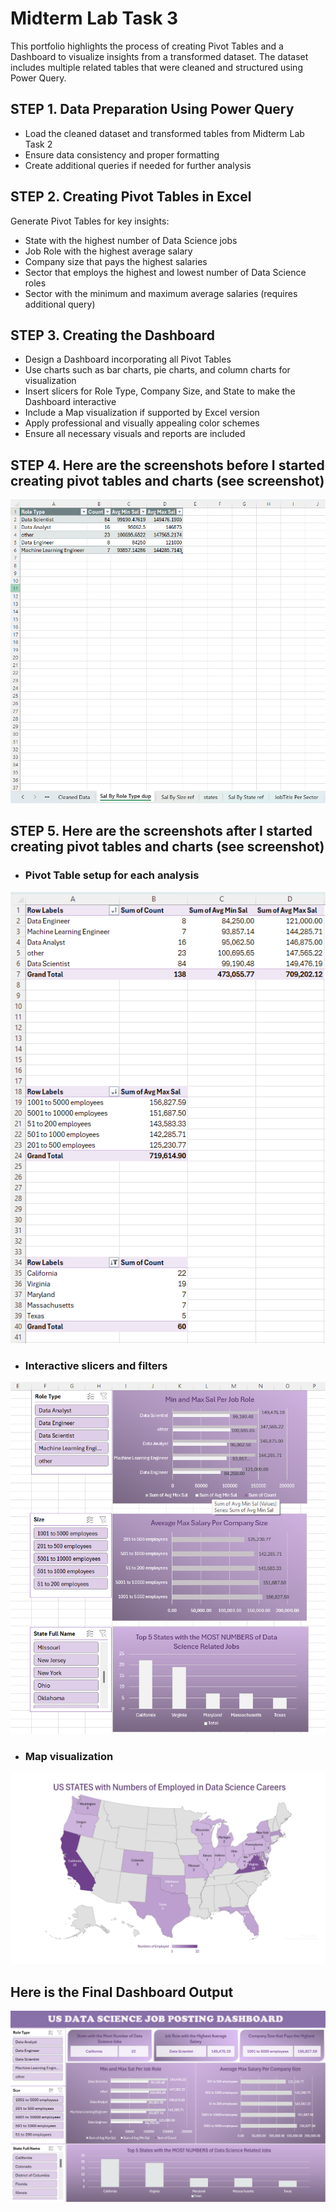 # Midterm Lab Task 3
This portfolio highlights the process of creating Pivot Tables and a Dashboard to visualize insights from a transformed dataset. The dataset includes multiple related tables that were cleaned and structured using Power Query.

## STEP 1. Data Preparation Using Power Query
- Load the cleaned dataset and transformed tables from Midterm Lab Task 2
- Ensure data consistency and proper formatting
- Create additional queries if needed for further analysis

## STEP 2. Creating Pivot Tables in Excel
Generate Pivot Tables for key insights:
- State with the highest number of Data Science jobs
- Job Role with the highest average salary
- Company size that pays the highest salaries
- Sector that employs the highest and lowest number of Data Science roles
- Sector with the minimum and maximum average salaries (requires additional query)

## STEP 3. Creating the Dashboard
- Design a Dashboard incorporating all Pivot Tables
- Use charts such as bar charts, pie charts, and column charts for visualization
- Insert slicers for Role Type, Company Size, and State to make the Dashboard interactive
- Include a Map visualization if supported by Excel version
- Apply professional and visually appealing color schemes
- Ensure all necessary visuals and reports are included

## STEP 4. Here are the screenshots before I started creating pivot tables and charts (see screenshot)
![screenshot](images/Turla%20(BD).png)

## STEP 5. Here are the screenshots after I started creating pivot tables and charts (see screenshot)
- ### Pivot Table setup for each analysis
![screenshot](images/Turla%20(PT).png)
- ### Interactive slicers and filters
![screenshot](images/Turla%20(SF).png)
- ### Map visualization
![screenshot](images/Turla%20(M).png)

## Here is the Final Dashboard Output 
![screenshot](images/Turla%20(D).png)



